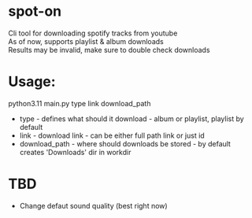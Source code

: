 # spot-on
Cli tool for downloading spotify tracks from youtube<br>
As of now, supports playlist & album downloads<br>
Results may be invalid, make sure to double check downloads<br>

# Usage:
python3.11 main.py type link download_path<br>
<ul>
  <li>type - defines what should it download - album or playlist, playlist by default</li>
  <li>link - download link - can be either full path link or just id</li>
  <li>download_path - where should downloads be stored - by default creates 'Downloads' dir in workdir</li>
</ul>

# TBD
<ul>
  <li>Change defaut sound quality (best right now)</li>
</ul>

